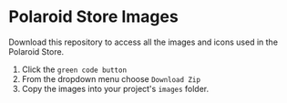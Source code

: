 # Polaroid Store Images

Download this repository to access all the images and icons used in the Polaroid Store.

1. Click the `green code button`
2. From the dropdown menu choose `Download Zip`
3. Copy the images into your project's `images` folder.